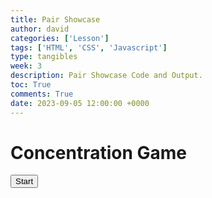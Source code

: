 ```yaml
---
title: Pair Showcase
author: david
categories: ['Lesson']
tags: ['HTML', 'CSS', 'Javascript']
type: tangibles
week: 3
description: Pair Showcase Code and Output.
toc: True
comments: True
date: 2023-09-05 12:00:00 +0000
---
```


<style>
  .gameBoard {
      display: grid;
      grid-template-columns: repeat(4, 0fr);
      grid-gap: 10px;
      margin-top: 20px;
  }
  .gameCard {
      width: 100px;
      height: 100px;
      align-items: center;
      cursor: pointer;
      transform: rotateY(180deg);
      transition: transform 0.5s ease;
  }
  .gameCard.flipped {
      background-color: #fff;
  }
  .gameCard img {
    width: 100%;
    height: 100%;
    border-radius: 0px;
  }
  .gameCard.flipped {
    transform: rotateY(0deg);
  }
  .cardBack {
      width: 100%;
      height: 100%;
      background-image: url('{{ site.baseurl }}/assets/img/post_images/cardBack.png');
      background-size: cover;
      position: absolute;
      backface-visibility: hidden;
      transition: transform 0.5s ease;
  }
  .gameCard.flipped .cardBack {
      transform: rotateY(180deg);
  }
  .hidden {
  display: none;
  }
  .congratulations {
    display: none;
    position: fixed;
    top: 50%;
    left: 50%;
    transform: translate(-50%, -50%);
    background-color: white;
    padding: 20px;
    box-shadow: 0 0 10px rgba(0, 0, 0, 0.5);
    text-align: center;
  }
  .congratulations h2 {
    font-size: 24px;
    margin-bottom: 10px;
  }
  .congratulations p {
    font-size: 18px;
  }
</style>

<div class="game-container">
<h1>Concentration Game</h1>
<button id="startButton">Start</button>
<main class="hidden">
  <p>Moves: <span id="moveCount">0</span></p>
  <p>Time: <span id="timer">0</span> seconds</p>
  <div class="gameBoard" id="gameBoard"></div>
  <p>Least Moves: <span id="leastMoveCount">0</span></p>
  <p>Fastest Time: <span id="fastestTime">0</span> seconds</p>
</main>
<div id="congratulations" class="hidden">
  <div class="message-box">
    <h2>Congratulations!</h2>
    <p>You won in <span id="winMoves">0</span> moves and <span id="winTime">0</span> seconds.</p>
    <button id="resetButton">Play Again</button>
  </div>
</div>

<script src="{{ site.baseurl }}/assets/js/pages/pair-showcase.js"></script>